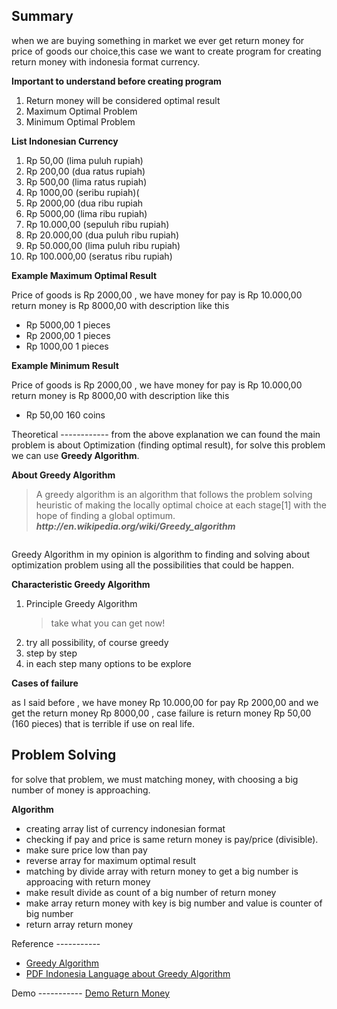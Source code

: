 Summary
-----------
when we are buying something in market we ever get return money for price of goods our choice,this case we want to create program for
creating return money with indonesia format currency.

<strong>Important to understand before creating program </strong>
<ol>
  <li>Return money will be considered optimal result</li>
	<li>Maximum Optimal Problem</li>
	<li>Minimum Optimal Problem</li>
</ol>
<strong>List Indonesian Currency </strong>
<ol>
	<li>Rp 50,00 (lima puluh rupiah)</li>
	<li>Rp 200,00 (dua ratus rupiah)</li>
	<li>Rp 500,00 (lima ratus rupiah)</li>
	<li>Rp 1000,00 (seribu rupiah)(</li>
	<li>Rp 2000,00 (dua ribu rupiah</li>
	<li>Rp 5000,00 (lima ribu rupiah)</li>
	<li>Rp 10.000,00 (sepuluh ribu rupiah)</li>
	<li>Rp 20.000,00 (dua puluh ribu rupiah)</li>
	<li>Rp 50.000,00 (lima puluh ribu rupiah)</li>
	<li>Rp 100.000,00 (seratus ribu rupiah)</li>
</ol>
<strong>Example Maximum Optimal Result</strong>

Price of goods is Rp 2000,00 , we have money for pay is Rp 10.000,00 return money is Rp 8000,00 with description like this
<ul>
	<li>Rp 5000,00 1 pieces</li>
	<li>Rp 2000,00 1 pieces</li>
	<li>Rp 1000,00 1 pieces</li>
</ul>
<strong>Example Minimum Result </strong>

Price of goods is Rp 2000,00 , we have money for pay is Rp 10.000,00 return money is Rp 8000,00 with description like this
<ul>
	<li>Rp 50,00 160 coins</li>
</ul>
Theoretical
------------
from the above explanation we can found the main problem is about Optimization (finding optimal result), for solve this problem we can use
<strong>Greedy Algorithm</strong>.

<strong>About Greedy Algorithm</strong>
<blockquote>A greedy algorithm is an algorithm that follows the problem solving heuristic of making the locally optimal choice at each stage[1] with the hope of finding a global optimum. <em><strong>http://en.wikipedia.org/wiki/Greedy_algorithm</strong></em></blockquote>
<img src="http://upload.wikimedia.org/wikipedia/commons/8/8c/Greedy-search-path-example.gif" alt="" />

Greedy Algorithm in my opinion is algorithm to finding and solving about optimization problem using all the possibilities that could be happen.

<strong>Characteristic Greedy Algorithm </strong>
<ol>
	<li>Principle Greedy Algorithm
<blockquote>take what you can get now!</blockquote>
</li>
	<li>try all possibility, of course greedy</li>
	<li>step by step</li>
	<li>in each step many options to be explore</li>
</ol>
<strong>Cases of failure</strong>

as I said before , we have money Rp 10.000,00 for pay Rp 2000,00 and we get the return money Rp 8000,00 , case failure is return money Rp 50,00 (160 pieces)
that is terrible if use on real life.

Problem Solving
----------------
for solve that problem, we must matching money, with choosing a big number of money is approaching.

<strong>Algorithm</strong>
<ul>
	<li>creating array list of currency indonesian format</li>
	<li>checking if pay and price is same return money is pay/price (divisible).</li>
	<li>make sure price low than pay</li>
	<li>reverse array for maximum optimal result</li>
	<li>matching by divide array with return money to get a big number is approacing with return money</li>
	<li>make result divide as count of a big number of return money</li>
	<li>make array return money with key is big number and value is counter of big number</li>
	<li>return array return money</li>
</ul>
Reference
-----------
<ul>
	<li><a href="http://en.wikipedia.org/wiki/Greedy_algorithm"> Greedy Algorithm </a></li>
	<li><a href="http://www.ittelkom.ac.id/staf/zka/Materi%20Desain%20Analisis%20Algoritma/M09Algoritma%20Greedy.pdf"> PDF Indonesia Language about Greedy Algorithm </a></li>
</ul>
Demo
-----------
<a href="http://jsfiddle.net/gh/get/jquery/1.8.2/viyancs/JS-Fiddle-Experiment/tree/master/money-return/indonesia/demo/"> Demo Return Money </a>